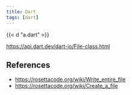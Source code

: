 ```yaml
---
title: Dart
tags: [dart]
---
```


{{< d "a.dart" >}}

<https://api.dart.dev/dart-io/File-class.html>

## References

- <https://rosettacode.org/wiki/Write_entire_file>
- <https://rosettacode.org/wiki/Create_a_file>
